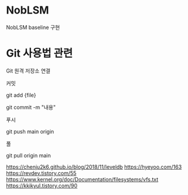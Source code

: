 # NobLSM
NobLSM baseline 구현

# Git 사용법 관련
Git 원격 저장소 연결

커밋

git add {file}

git commit -m "내용"

푸시

git push main origin

풀

git pull origin main

https://chenju2k6.github.io/blog/2018/11/leveldb
https://hyeyoo.com/163
https://revdev.tistory.com/55
https://www.kernel.org/doc/Documentation/filesystems/vfs.txt
https://kkikyul.tistory.com/90
